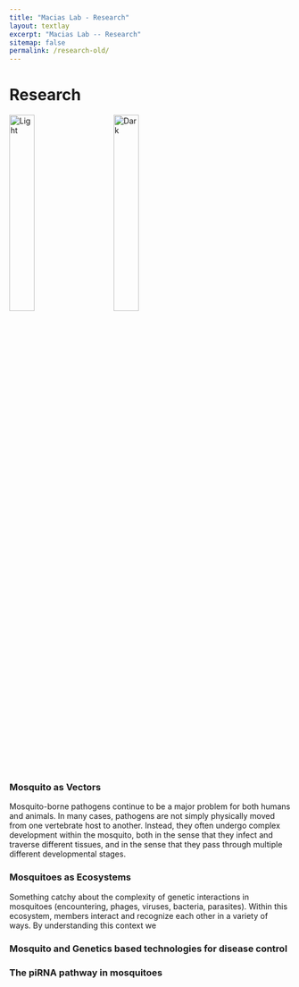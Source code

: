 ```yaml
---
title: "Macias Lab - Research"
layout: textlay
excerpt: "Macias Lab -- Research"
sitemap: false
permalink: /research-old/
---
```


# Research

<p align="left">
  <img alt="Light" src="{{ site.url }}{{ site.baseurl }}/images/respic/eggs.jpg" width="30%">
&nbsp; &nbsp; &nbsp; &nbsp;
  <img alt="Dark" src="{{ site.url }}{{ site.baseurl }}/images/respic/fluo.jpg" width="30%">
</p>

### Mosquito as Vectors
 Mosquito-borne pathogens continue to be a major problem for both humans and animals. In many cases, pathogens are not simply physically moved from one vertebrate host to another. Instead, they often undergo complex development within the mosquito, both in the sense that they infect and traverse different tissues, and in the sense that they pass through multiple different developmental stages.

### Mosquitoes as Ecosystems
Something catchy about the complexity of genetic interactions in mosquitoes (encountering, phages, viruses, bacteria, parasites). Within this ecosystem, members interact and recognize each other in a variety of ways. By understanding this context we

### Mosquito and Genetics based technologies for disease control

### The piRNA pathway in mosquitoes
  
  